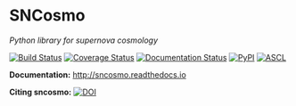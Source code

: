 SNCosmo
=======

*Python library for supernova cosmology*

[![Build Status](https://github.com/sncosmo/sncosmo/actions/workflows/run_tests.yml/badge.svg)](https://github.com/sncosmo/sncosmo/actions/workflows/run_tests.yml)
[![Coverage Status](https://codecov.io/gh/sncosmo/sncosmo/branch/master/graph/badge.svg?token=jMdsK7kgPb)](https://codecov.io/gh/sncosmo/sncosmo)
[![Documentation Status](https://readthedocs.org/projects/sncosmo/badge/?version=latest)](https://sncosmo.readthedocs.io/en/latest/?badge=latest)
[![PyPI](https://img.shields.io/pypi/v/sncosmo.svg?style=flat-square)](https://pypi.python.org/pypi/sncosmo)
[![ASCL](https://img.shields.io/badge/ascl-1611.017-blue.svg?colorB=262255)](https://ascl.net/1611.017)

**Documentation:** http://sncosmo.readthedocs.io

**Citing sncosmo:** [![DOI](https://zenodo.org/badge/DOI/10.5281/zenodo.592747.svg)](https://doi.org/10.5281/zenodo.592747)
